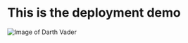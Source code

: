 

# This is the deployment demo

![Image of Darth Vader](https://upload.wikimedia.org/wikipedia/en/7/76/Darth_Vader.jpg)


